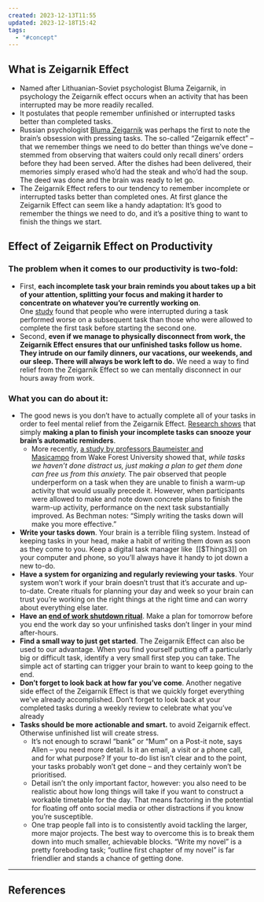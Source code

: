 ```yaml
---
created: 2023-12-13T11:55
updated: 2023-12-18T15:42
tags:
  - "#concept"
---
```


## What is Zeigarnik Effect
- Named after Lithuanian-Soviet psychologist Bluma Zeigarnik, in psychology the Zeigarnik effect occurs when an activity that has been interrupted may be more readily recalled.
- It postulates that people remember unfinished or interrupted tasks better than completed tasks.
- Russian psychologist [Bluma Zeigarnik](http://en.wikipedia.org/wiki/Bluma_Zeigarnik) was perhaps the first to note the brain’s obsession with pressing tasks. The so-called “Zeigarnik effect” – that we remember things we need to do better than things we’ve done – stemmed from observing that waiters could only recall diners’ orders before they had been served. After the dishes had been delivered, their memories simply erased who’d had the steak and who’d had the soup. The deed was done and the brain was ready to let go.
- The Zeigarnik Effect refers to our tendency to remember incomplete or interrupted tasks better than completed ones. At first glance the Zeigarnik Effect can seem like a handy adaptation: It’s good to remember the things we need to do, and it’s a positive thing to want to finish the things we start.
## Effect of Zeigarnik Effect on Productivity
### The problem when it comes to our productivity is two-fold:
- First, **each incomplete task your brain reminds you about takes up a bit of your attention, splitting your focus and making it harder to concentrate on whatever you’re currently working on**. One [study](https://pubmed.ncbi.nlm.nih.gov/21688924/) found that people who were interrupted during a task performed worse on a subsequent task than those who were allowed to complete the first task before starting the second one.
- Second, **even if we manage to physically disconnect from work, the Zeigarnik Effect ensures that our unfinished tasks follow us home. They intrude on our family dinners, our vacations, our weekends, and our sleep. There will always be work left to do.** We need a way to find relief from the Zeigarnik Effect so we can mentally disconnect in our hours away from work.
### What you can do about it:
- The good news is you don’t have to actually complete all of your tasks in order to feel mental relief from the Zeigarnik Effect. [Research shows](https://www.theguardian.com/lifeandstyle/2017/may/10/the-psychology-of-the-to-do-list-why-your-brain-loves-ordered-tasks) that simply **making a plan to finish your incomplete tasks can snooze your brain’s automatic reminders**.
	- More recently, [a study by professors Baumeister and Masicampo](http://users.wfu.edu/masicaej/MasicampoBaumeister2011JPSP.pdf) from Wake Forest University showed that, *while tasks we haven’t done distract us, just making a plan to get them done can free us from this anxiety.* The pair observed that people underperform on a task when they are unable to finish a warm-up activity that would usually precede it. However, when participants were allowed to make and note down concrete plans to finish the warm-up activity, performance on the next task substantially improved. As Bechman notes: “Simply writing the tasks down will make you more effective.”
- **Write your tasks down**. Your brain is a terrible filing system. Instead of keeping tasks in your head, make a habit of writing them down as soon as they come to you. Keep a digital task manager like  [[$Things3]] on your computer and phone, so you’ll always have it handy to jot down a new to-do.
- **Have a system for organizing and regularly reviewing your tasks**. Your system won’t work if your brain doesn’t trust that it’s accurate and up-to-date. Create rituals for planning your day and week so your brain can trust you’re working on the right things at the right time and can worry about everything else later.
- **Have an [end of work shutdown ritual](https://tdinspiration.wpengine.com/end-work-day/)**. Make a plan for tomorrow before you end the work day so your unfinished tasks don’t linger in your mind after-hours.
- **Find a small way to just get started**. The Zeigarnik Effect can also be used to our advantage. When you find yourself putting off a particularly big or difficult task, identify a very small first step you can take. The simple act of starting can trigger your brain to want to keep going to the end.
- **Don’t forget to look back at how far you’ve come**. Another negative side effect of the Zeigarnik Effect is that we quickly forget everything we’ve already accomplished. Don’t forget to look back at your completed tasks during a weekly review to celebrate what you’ve already
- **Tasks should be more actionable and smart.** to avoid Zeigarnik effect. Otherwise unfinished list will create stress.
	- It’s not enough to scrawl “bank” or “Mum” on a Post-it note, says Allen – you need more detail. Is it an email, a visit or a phone call, and for what purpose? If your to-do list isn’t clear and to the point, your tasks probably won’t get done – and they certainly won’t be prioritised.
	- Detail isn’t the only important factor, however: you also need to be realistic about how long things will take if you want to construct a workable timetable for the day. That means factoring in the potential for floating off onto social media or other distractions if you know you’re susceptible.
	- One trap people fall into is to consistently avoid tackling the larger, more major projects. The best way to overcome this is to break them down into much smaller, achievable blocks. “Write my novel” is a pretty foreboding task; “outline first chapter of my novel” is far friendlier and stands a chance of getting done.
- ---
## References
